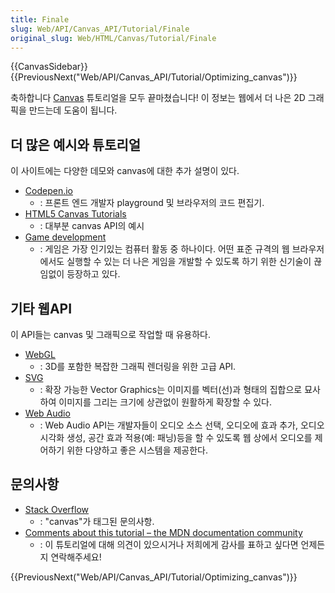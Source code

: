 ```yaml
---
title: Finale
slug: Web/API/Canvas_API/Tutorial/Finale
original_slug: Web/HTML/Canvas/Tutorial/Finale
---
```

{{CanvasSidebar}} {{PreviousNext("Web/API/Canvas_API/Tutorial/Optimizing_canvas")}}

축하합니다 [Canvas](/ko/docs/Web/API/Canvas_API/Tutorial) 튜토리얼을 모두 끝마쳤습니다! 이 정보는 웹에서 더 나은 2D 그래픽을 만드는데 도움이 됩니다.

## 더 많은 예시와 튜토리얼

이 사이트에는 다양한 데모와 canvas에 대한 추가 설명이 있다.

- [Codepen.io](https://codepen.io/search/pens?q=canvas)
  - : 프론트 엔드 개발자 playground 및 브라우저의 코드 편집기.
- [HTML5 Canvas Tutorials](http://www.html5canvastutorials.com/)
  - : 대부분 canvas API의 예시
- [Game development](/ko/docs/Games)
  - : 게임은 가장 인기있는 컴퓨터 활동 중 하나이다. 어떤 표준 규격의 웹 브라우저에서도 실행할 수 있는 더 나은 게임을 개발할 수 있도록 하기 위한 신기술이 끊임없이 등장하고 있다.

## 기타 웹API

이 API들는 canvas 및 그래픽으로 작업할 때 유용하다.

- [WebGL](/ko/docs/Web/WebGL)
  - : 3D를 포함한 복잡한 그래픽 렌더링을 위한 고급 API.
- [SVG](/ko/docs/Web/SVG)
  - : 확장 가능한 Vector Graphics는 이미지를 벡터(선)과 형태의 집합으로 묘사하여 이미지를 그리는 크기에 상관없이 원활하게 확장할 수 있다.
- [Web Audio](/ko/docs/Web/API/Web_Audio_API)
  - : Web Audio API는 개발자들이 오디오 소스 선택, 오디오에 효과 추가, 오디오 시각화 생성, 공간 효과 적용(예: 패닝)등을 할 수 있도록 웹 상에서 오디오를 제어하기 위한 다양하고 좋은 시스템을 제공한다.

## 문의사항

- [Stack Overflow](http://stackoverflow.com/questions/tagged/canvas)
  - : "canvas"가 태그된 문의사항.
- [Comments about this tutorial – the MDN documentation community](/ko/docs/MDN)
  - : 이 튜토리얼에 대해 의견이 있으시거나 저희에게 감사를 표하고 싶다면 언제든지 연락해주세요!

{{PreviousNext("Web/API/Canvas_API/Tutorial/Optimizing_canvas")}}
